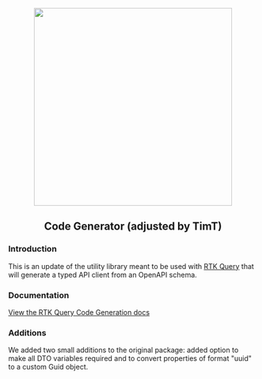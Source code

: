 <p align="center">
  <img src="https://raw.githubusercontent.com/rtk-incubator/rtk-query/main/logo.png" width="400" />
</p>
<h2 align="center">
Code Generator (adjusted by TimT)
</h2>

### Introduction

This is an update of the utility library meant to be used with [RTK Query](https://redux-toolkit.js.org/rtk-query/overview) that will generate a typed API client from an OpenAPI schema.

### Documentation

[View the RTK Query Code Generation docs](https://redux-toolkit.js.org/rtk-query/usage/code-generation)

### Additions

We added two small additions to the original package: added option to make all DTO variables required and to convert properties of format "uuid" to a custom Guid object.